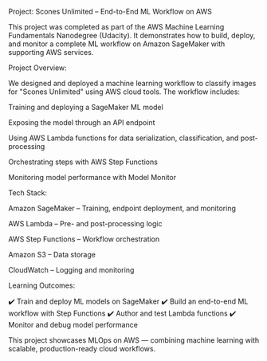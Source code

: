 Project: Scones Unlimited – End-to-End ML Workflow on AWS

This project was completed as part of the AWS Machine Learning Fundamentals Nanodegree (Udacity). It demonstrates how to build, deploy, and monitor a complete ML workflow on Amazon SageMaker with supporting AWS services.

Project Overview:

We designed and deployed a machine learning workflow to classify images for "Scones Unlimited" using AWS cloud tools. The workflow includes:

Training and deploying a SageMaker ML model

Exposing the model through an API endpoint

Using AWS Lambda functions for data serialization, classification, and post-processing

Orchestrating steps with AWS Step Functions

Monitoring model performance with Model Monitor

Tech Stack:

Amazon SageMaker – Training, endpoint deployment, and monitoring

AWS Lambda – Pre- and post-processing logic

AWS Step Functions – Workflow orchestration

Amazon S3 – Data storage

CloudWatch – Logging and monitoring

Learning Outcomes:

✔️ Train and deploy ML models on SageMaker
✔️ Build an end-to-end ML workflow with Step Functions
✔️ Author and test Lambda functions
✔️ Monitor and debug model performance

This project showcases MLOps on AWS — combining machine learning with scalable, production-ready cloud workflows.
